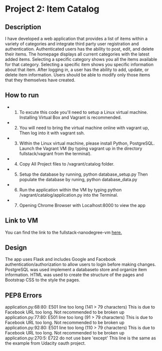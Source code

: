 # Project 2: Item Catalog
## Description
I have developed a web application that provides a list of items within a variety of categories and integrate third party user registration and authentication. Authenticated users has the ability to post, edit, and delete their items.
The homepage displays all current categories with the latest added items.
Selecting a specific category shows you all the items available for that category.
Selecting a specific item shows you specific information about that item.
After logging in, a user has the ability to add, update, or delete item information. Users should be able to modify only those items that they themselves have created.

## How to run
* 1. To excute this code you'll need to setup a Linux virtual machine.  Installing Virtual Box and Vagrant is recommended.
* 2. You will need to bring the virtual machine online with vagrant up, Then log into it with vagrant ssh.
* 3. Within the Linux virtual machine, please install Python, PostgreSQL. Launch the Vagrant VM (by typing vagrant up in the directory fullstack/vagrant from the terminal). 
* 4. Copy All Project files to /vagrant/catalog folder. 
* 5. Setup the database by running, python database_setup.py  Then populate the database by runing, python database_data.py
* 6. Run the application within the VM by typing python /vagrant/catalog/application.py into the Terminal.
* 7. Opening Chrome Browser with Localhost:8000 to view the app

## Link to VM
You can find the link to the fullstack-nanodegree-vm [here.](http://github.com/udacity/fullstack-nanodegree-vm)

## Design
The app uses Flask and includes Google and Facebook authentication/authorization to allow users to login before making changes. PostgreSQL was used implement a databaseto store and organize item information. HTML was used to create the structure of the pages and Bootstrap CSS to the style the pages.

## PEP8 Errors
application.py:68:80: E501 line too long (141 > 79 characters)
This is due to Facebook URL too long. Not recommended to be broken up
application.py:77:80: E501 line too long (91 > 79 characters)
This is due to Facebook URL too long. Not recommended to be broken up
application.py:92:80: E501 line too long (110 > 79 characters)
This is due to Facebook URL too long. Not recommended to be broken up
application.py:270:5: E722 do not use bare 'except'
This line is the same as the example from Udacity oauth project.
